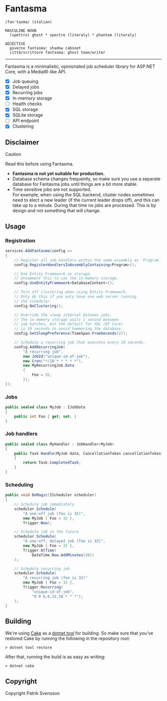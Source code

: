# Fantasma

```
/fanˈtazma/ (italian)

MASCULINE NOUN  
  (spettro) ghost * spectre (literaly) * phantom (literaly)

ADJECTIVE
  governo fantasma: shadow cabinet
  città/scrittore fantasma: ghost town/writer
```

---

Fantasma is a minimalistic, opinionated job scheduler library for ASP.NET Core, with a MediatR-like API.

- [x] Job queuing
- [x] Delayed jobs
- [x] Recurring jobs
- [x] In-memory storage
- [ ] Health checks
- [X] SQL storage
- [X] SQLite storage
- [ ] API endpoint
- [X] Clustering

## Disclaimer

> [!CAUTION]
> Read this before using Fantasma.

* **Fantasma is not yet suitable for production.**
* Database schema changes frequently, so make sure you use
  a separate database for Fantasma jobs until things are a bit more stable.
* Time sensitive jobs are not supported.  
  For example, when using the SQL backend, cluster nodes sometimes need 
  to elect a new leader (if the current leader drops off), and this can take up to a minute. During that time no jobs are processed. 
  This is by design and not something that will change.

## Usage

### Registration

```csharp
services.AddFantasma(config => 
{
    // Register all job handlers within the same assembly as `Program`.
    config.RegisterHandlersInAssemblyContaining<Program>();

    // Use Entity Framework as storage.
    // Uncomment this to use the in-memory storage. 
    config.UseEntityFramework<DatabaseContext>();

    // Turn off clustering when using Entity Framework.
    // Only do this if you only have one web server running
    // the scheduler.
    config.NoClustering();

    // Override the sleep interval between jobs.
    // The in memory storage waits 1 second between
    // job batches, but the default for SQL (EF Core) 
    // is 10 seconds to avoid hammering the database.
    config.SetSleepPreference(TimeSpan.FromSeconds(2));

    // Schedule a recurring job that executes every 10 seconds.
    config.AddRecurringJob(
        "A recurring job",
        new JobId("unique-id-of-job"),
        new Cron("*/10 * * * * *"),
        new MyRecurringJob.Data 
        {
            Foo = 32,
        });
});
```

### Jobs

```csharp
public sealed class MyJob : IJobData
{
    public int Foo { get; set; }
}
```

### Job handlers

```csharp
public sealed class MyHandler : JobHandler<MyJob>
{
    public Task Handle(MyJob data, CancellationToken cancellationToken)
    {
        return Task.CompletedTask;
    }
}
```

### Scheduling

```csharp
public void DoMagic(IScheduler scheduler)
{
    // Schedule job immediately
    scheduler.Schedule(
        "A one-off job (foo is 32)",
        new MyJob { Foo = 32 },
        Trigger.Now);

    // Schedule job in the future
    scheduler.Schedule(
        "A one-off, delayed job (foo is 32)",
        new MyJob { Foo = 32 },
        Trigger.AtTime(
            DateTime.Now.AddMinutes(30))
    );

    // Schedule recurring job
    scheduler.Schedule(
        "A recurring job (foo is 32)"
        new MyJob { Foo = 32 },
        Trigger.Recurring(
            "unique-id-of-job",
            "0 0 0,6,12,18 * * *");
    );
}
```

## Building

We're using [Cake](https://github.com/cake-build/cake) as a 
[dotnet tool](https://docs.microsoft.com/en-us/dotnet/core/tools/global-tools) 
for building. So make sure that you've restored Cake by running 
the following in the repository root:

```
> dotnet tool restore
```

After that, running the build is as easy as writing:

```
> dotnet cake
```

## Copyright

Copyright Patrik Svensson